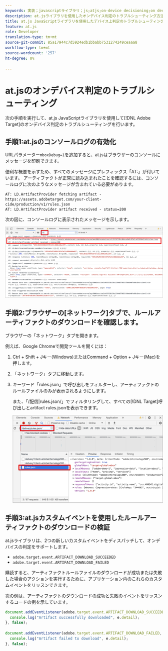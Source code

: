 ```yaml
---
keywords: 実装；javascriptライブラリ；js;atjs;on-device decisioning;on device decisioning;at.js;on-device;on device；トラブルシューティング；トラブルシューティング
description: at.jsライブラリを使用したオンデバイス判定のトラブルシューティング方法について説明します。
title: at.js JavaScriptライブラリを使用したデバイス上判定のトラブルシューティング方法を教えてください。
feature: at.js
role: Developer
translation-type: tm+mt
source-git-commit: 85a17944c7d5924edb1bbabb7531274249ceaaa8
workflow-type: tm+mt
source-wordcount: '257'
ht-degree: 0%

---
```


# at.jsのオンデバイス判定のトラブルシューティング

次の手順を実行して、at.js JavaScriptライブラリを使用して[!DNL Adobe Target]のオンデバイス判定のトラブルシューティングを行います。

## 手順1:at.jsのコンソールログの有効化

URLパラメーター`mboxDebug=1`を追加すると、at.jsはブラウザーのコンソールにメッセージを印刷できます。

便利な概要を示すため、すべてのメッセージにプレフィックス「AT:」が付いています。 アーティファクトが正常に読み込まれたことを確認するには、コンソールログに次のようなメッセージが含まれている必要があります。

```
AT: LD.ArtifactProvider fetching artifact - https://assets.adobetarget.com/your-client-cide/production/v1/rules.json
AT: LD.ArtifactProvider artifact received - status=200
```

次の図に、コンソールログに表示されたメッセージを示します。

![アーティファクトメッセージを含むコンソールログ](/help/c-implementing-target/c-implementing-target-for-client-side-web/on-device-decisioning/assets/browser-console.png)

## 手順2:ブラウザーの[ネットワーク]タブで、ルールアーティファクトのダウンロードを確認します。

ブラウザーの「ネットワーク」タブを開きます。

例えば、Google Chromeで開発ツールを開くには：

1. Ctrl + Shift + Jキー(Windows)またはCommand + Option + Jキー(Mac)を押します。
1. 「ネットワーク」タブに移動します。
1. キーワード「rules.json」で呼び出しをフィルターし、アーティファクトのルールファイルのみが表示されるようにします。

   また、「/配信|rules.json/」でフィルタリングして、すべての[!DNL Target]呼び出しとartifact rules.jsonを表示できます。

   ![Google Chromeの「ネットワーク」タブ](/help/c-implementing-target/c-implementing-target-for-client-side-web/on-device-decisioning/assets/rule-json.png)

## 手順3:at.jsカスタムイベントを使用したルールアーティファクトのダウンロードの検証

at.jsライブラリは、2つの新しいカスタムイベントをディスパッチして、オンデバイスの判定をサポートします。

* `adobe.target.event.ARTIFACT_DOWNLOAD_SUCCEEDED`
* `adobe.target.event.ARTIFACT_DOWNLOAD_FAILED`

購読すると、アーティファクトルールファイルのダウンロードが成功または失敗した場合のアクションを実行するために、アプリケーション内のこれらのカスタムイベントをリッスンできます。

次の例は、アーティファクトのダウンロードの成功と失敗のイベントをリッスンするコードの例を示しています。

```javascript
document.addEventListener(adobe.target.event.ARTIFACT_DOWNLOAD_SUCCEEDED, function(e) { 
  console.log("Artifact successfully downloaded", e.detail);
}, false);

document.addEventListener(adobe.target.event.ARTIFACT_DOWNLOAD_FAILED, function(e) { 
  console.log("Artifact failed to download", e.detail);
}, false);
```
